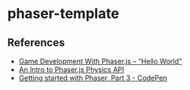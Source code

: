 # phaser-template


## References
- [Game Development With Phaser.js – “Hello World”](http://isonprojects.com/game-development-phaser-js-hello-world/)
- [An Intro to Phaser.js Physics API](http://isonprojects.com/intro-phaser-js-physics-api/)
- [Getting started with Phaser, Part 3 - CodePen](https://codepen.io/photonstorm/pen/oHLkp)
